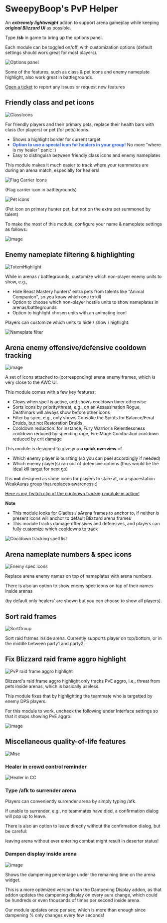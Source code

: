 # SweepyBoop's PvP Helper
An **_extremely_ _lightweight_** addon to support arena gameplay while keeping **_original Blizzard UI_** as possible.

Type **/sb** in game to bring up the options panel.

Each module can be toggled on/off, with customization options (default settings should work great for most players).

![Options panel](https://github.com/user-attachments/assets/4590c455-8456-4dac-b2d6-c432134cc07e)


Some of the features, such as class & pet icons and enemy nameplate highlight, also work great in battlegrounds.


[Open a ticket](https://github.com/SweepyBoop/Sweepy-Boop/issues/new) to report any issues or request new features

## Friendly class and pet icons
![ClassIcons](https://github.com/user-attachments/assets/2fcdfdd5-f853-4288-b33b-62beba4ca0d4)

For friendly players and their primary pets, replace their health bars with class (for players) or pet (for pets) icons.
- Shows a highlight border for current target
- <span style="color:#36f"><strong>Option to use a special icon for healers in your group!</strong></span> No more "where is my healer" panic :)
- Easy to distinguish between friendly class icons and enemy nameplates

This module makes it much easier to track where your teammates are during an arena match, especially for healers!


![Flag Carrier Icons](https://github.com/user-attachments/assets/ba8d4723-57b0-42e6-adfa-2af4bf18e3da)

(Flag carrier icon in battlegrounds)

![Pet icons](https://github.com/user-attachments/assets/6e937613-bf68-4024-937a-28661b0ebd1c)




(Pet icon on primary hunter pet, but not on the extra pet summoned by talent)

To make the most of this module, configure your name & nameplate settings as follows:

![image](https://github.com/user-attachments/assets/3f43fe3b-5c84-4863-aa0a-29a0b61aaae8)

## Enemy nameplate filtering & highlighting
![TotemHighlight](https://github.com/user-attachments/assets/3ca7871f-0566-44f0-b141-4560213c30f0)

While in arenas / battlegrounds, customize which non-player enemy units to show, e.g.,
- Hide Beast Mastery hunters' extra pets from talents like "Animal Companion", so you know which one to kill
- Option to choose which non-player hostile units to show nameplates in arenas/battlegrounds
- Option to highlight chosen units with an animating icon!


Players can customize which units to hide / show / highlight:

![Nameplate filter](https://github.com/user-attachments/assets/d19f8f3f-ac53-476a-afb9-acb10b1246b2)

## Arena enemy offensive/defensive cooldown tracking
![image](https://github.com/user-attachments/assets/7e7a7368-84c6-4eb7-ac46-c69eb0f73ce0)

A set of icons attached to (corresponding) arena enemy frames, which is very close to the AWC UI.

This module comes with a few key features:
- Glows when spell is active, and shows cooldown timer otherwise
- Sorts icons by priority/threat, e.g., on an Assassination Rogue, Deathmark will always show before other icons
- Filter by spec, e.g., only shows Convoke the Spirits for Balance/Feral Druids, but not Restoration Druids
- Cooldown reduction: for instance, Fury Warrior's Relentlessness cooldown reduced by spending rage, Fire Mage Combustion cooldown reduced by crit damage

This module is designed to give you **a quick overview** of
- Which enemy player is bursting (so you can peel accordingly if needed)
- Which enemy player(s) ran out of defensive options (thus would be the ideal kill target for next go)

It is **not** designed as some icons for players to stare at, or a spacestation WeakAuras group that replaces awareness :)

[Here is my Twitch clip of the cooldown tracking module in action!](https://github.com/user-attachments/assets/c4438f23-2e91-415d-9da5-f2860b727131)

**Note**
- This module looks for Gladius / sArena frames to anchor to, if neither is present icons will anchor to default Blizzard arena frames
- This module tracks damage offensives and defensives, and players can fully customize which cooldowns to track

![Cooldown tracking spell list](https://github.com/user-attachments/assets/b379bf63-861f-4c85-adba-92654df9a193)

## Arena nameplate numbers & spec icons
![Enemy spec icons](https://github.com/user-attachments/assets/6520d5c7-a85f-444e-9688-76dd60fba753)

Replace arena enemy names on top of nameplates with arena numbers.

There is also an option to show enemy spec icons on top of their names inside arenas

(by default only healers' are shown but you can choose to show all players).



## Sort raid frames
![SortGroup](https://github.com/user-attachments/assets/caefcbd3-ad7b-432f-86e9-dc5f5c6caefd)

Sort raid frames inside arena. Currently supports player on top/bottom, or in the middle between party1 and party2.

## Fix Blizzard raid frame aggro highlight
![PvP raid frame aggro highlight](https://github.com/user-attachments/assets/5fc7913f-3a96-4d2d-9939-55e6ef264ad3)

Blizzard's raid frame aggro highlight only tracks PvE aggro, i.e., threat from pets inside arenas, which is basically useless.

This module fixes that by highlighting the teammate who is targetted by enemy DPS players.

For this module to work, uncheck the following under Interface settings so that it stops showing PvE aggro:

![image](https://github.com/user-attachments/assets/38505bd7-5f7d-4f7d-95a0-f8d6f232c02e)

## Miscellaneous quality-of-life features 
![Misc](https://github.com/user-attachments/assets/67f632e5-936e-4250-aca6-80eeadd68abd)

### Healer in crowd control reminder
![Healer in CC](https://github.com/user-attachments/assets/b17b510d-cc48-44bc-9256-7567020cbf5a)


### Type /afk to surrender arena
Players can conveniently surrender arena by simply typing /afk.

If unable to surrender, e.g., no teammates have died, a confirmation dialog will pop up to leave.

There is also an option to leave directly without the confirmation dialog, but be careful:

leaving arena without ever entering combat might result in deserter status!

### Dampen display inside arena
![image](https://github.com/user-attachments/assets/329aa2b9-2a5e-4239-b40a-f68d90f8971b)

Shows the dampening percentage under the remaining time on the arena widget.

This is a more optimized version than the Dampening Display addon, as that addon updates the dampening display on every aura change, which could be hundreds or even thousands of times per second inside arena.

Our module updates once per sec, which is more than enough since dampening % only changes every few seconds!
